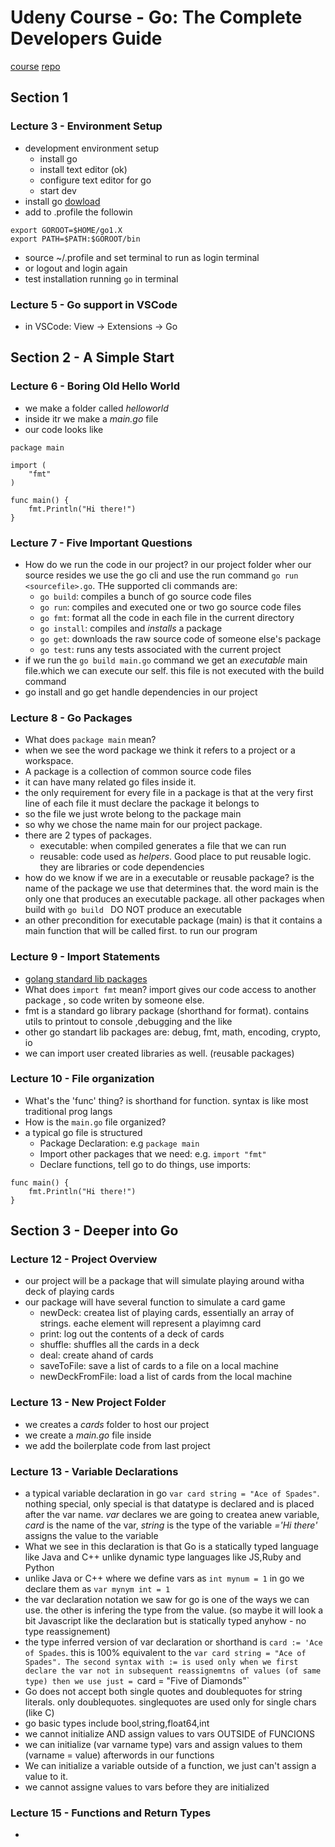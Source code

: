 # Udeny Course - Go: The Complete Developers Guide
[course](https://www.udemy.com/go-the-complete-developers-guide/learn/v4/overview)
[repo](https://github.com/StephenGrider/GoCasts)

## Section 1

### Lecture 3 - Environment Setup

* development environment setup
	* install go
	* install text editor (ok)
	* configure text editor for go
	* start dev
* install go [dowload](https://golang.org/dl/)
* add to .profile the followin

```
export GOROOT=$HOME/go1.X
export PATH=$PATH:$GOROOT/bin
```

* source ~/.profile and set terminal to run as login terminal
* or logout and login again
* test installation running `go` in terminal

### Lecture 5 - Go support in VSCode

* in VSCode: View -> Extensions -> Go 

## Section 2 - A Simple Start

### Lecture 6 - Boring Old Hello World

* we make a folder called *helloworld*
* inside itr we make a *main.go* file
* our code looks like

```
package main

import (
	"fmt"
)

func main() {
	fmt.Println("Hi there!")
}

```

### Lecture 7 - Five Important Questions

* How do we run the code in our project? in our project folder wher our source resides we use the go cli and use the run command `go run <sourcefile>.go`. THe supported cli commands are:
	* `go build`: compiles a bunch of go source code files
	* `go run`: compiles and executed one or two go source code files
	* `go fmt`: format all the code in each file in the current directory
	* `go install`: compiles and *installs* a package
	* `go get`: downloads the raw source code of someone else's package
	* `go test`: runs any tests associated with the current project
* if we run the `go build main.go` command we get an *executable* main file.which we can execute our self. this file is not executed with the build command
* go install and go get handle dependencies in our project

### Lecture 8 - Go Packages

* What does `package main` mean?
* when we see the word package we think it refers to a project or a workspace.
* A package is a collection of common source code files
* it can have many related go files inside it.
* the only requirement for every file in a package is that at the very first line of each file it must declare the package it belongs to
* so the file we just wrote belong to the package main
* so why we chose the name main for our project package.
* there are 2 types of packages. 
	* executable: when compiled generates a file that we can run
	* reusable: code used as *helpers*. Good place to put reusable logic. they are libraries or code dependencies
* how do we know if we are in a executable or reusable package? is the name of the package we use that determines that. the word main is the only one that produces an executable package. all other packages when build with `go build ` DO NOT produce an executable
* an other precondition for executable package (main) is that it contains a main function that will be called first. to run our program

### Lecture 9 - Import Statements

* [golang standard lib packages](https://golang.org/pkg/)
* What does `import fmt` mean? import gives our code access to another package , so code writen by someone else.
* fmt is a standard go library package (shorthand for format). contains utils to printout to console ,debugging and the like
* other go standart lib packages are: debug, fmt, math, encoding, crypto, io
* we can import user created libraries as well. (reusable packages)

### Lecture 10 - File organization

* What's the 'func' thing? is shorthand for function. syntax is like most traditional prog langs
* How is the `main.go` file organized?
* a typical go file is structured
	* Package Declaration: e.g `package main`
	* Import other packages that we need: e.g. `import "fmt"`
	* Declare functions, tell go to do things, use imports: 

```
func main() {
	fmt.Println("Hi there!")
}
```

## Section 3 - Deeper into Go

### Lecture 12 - Project Overview

* our project will be a package that will simulate playing around witha  deck of playing cards
* our package will have several function to simulate a card game
	* newDeck: createa list of playing cards, essentially an array of strings. eache element will represent a playimng card
	* print: log out the contents of a deck of cards
	* shuffle: shuffles all the cards in a deck
	* deal: create ahand of cards
	* saveToFile: save a list of cards to a file on a local machine
	* newDeckFromFile: load a list of cards from the local machine 

### Lecture 13 - New Project Folder

* we creates a *cards* folder to host our project
* we create a *main.go* file inside
* we add the boilerplate code from last project

### Lecture 13 - Variable Declarations

* a typical variable declaration in go `var card string = "Ace of Spades"`. nothing special, only special is that datatype is declared and is placed after the var name. *var* declares we are going to createa anew variable, *card* is the name of the var, *string* is the type of the variable *='Hi there'* assigns the value to the variable
* What we see in this declaration is that Go is a statically typed language like Java and C++ unlike dynamic type languages like JS,Ruby and Python
* unlike Java or C++ where we define vars as `int mynum = 1` in go we declare them as `var mynym int = 1`
* the var declaration notation we saw for go is one of the ways we can use. the other is infering the type from the value. (so maybe it will look a bit Javascript like the declaration but is statically typed anyhow - no type reassignement)
* the type inferred version of var declaration or shorthand is `card := 'Ace of Spades`. this is 100% equivalent to the `var card string = "Ace of Spades". The second syntax with := is used only when we first declare the var not in subsequent reassignemtns of values (of same type) then we use just = `card = "Five of Diamonds"`
* Go does not accept both single quotes and doublequotes for string literals. only doublequotes. singlequotes are used only for single chars (like C)
* go basic types include bool,string,float64,int
* we cannot initialize AND assign values to vars OUTSIDE of FUNCIONS
* we can initialize (var varname type) vars and assign values to them (varname = value) afterwords in our functions
*  We can initialize a variable outside of a function, we just can't assign a value to it.
* we cannot assigne values to vars before they are initialized

### Lecture 15 - Functions and Return Types

* 